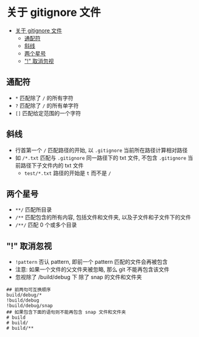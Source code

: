 # 关于 gitignore 文件

- [关于 gitignore 文件](#%E5%85%B3%E4%BA%8E-gitignore-%E6%96%87%E4%BB%B6)
  - [通配符](#%E9%80%9A%E9%85%8D%E7%AC%A6)
  - [斜线](#%E6%96%9C%E7%BA%BF)
  - [两个星号](#%E4%B8%A4%E4%B8%AA%E6%98%9F%E5%8F%B7)
  - ["!" 取消忽视](#%22%22-%E5%8F%96%E6%B6%88%E5%BF%BD%E8%A7%86)

## 通配符

- `*` 匹配除了 `/` 的所有字符
- `?` 匹配除了 `/` 的所有单字符
- `[]` 匹配给定范围的一个字符

## 斜线

- 行首第一个 `/` 匹配路径的开始, 以 `.gitignore` 当前所在路径计算相对路径
- 如 `/*.txt` 匹配与 `.gitignore` 同一路径下的 txt 文件, 不包含 `.gitignore` 当前路径下子文件内的 txt 文件
  - `test/*.txt` 路径的开始是 `t` 而不是 `/`

## 两个星号

- `**/` 匹配所目录
- `/**` 匹配包含的所有内容, 包括文件和文件夹, 以及子文件和子文件下的文件
- `/**/` 匹配 0 个或多个目录

## "!" 取消忽视

- `!pattern` 否认 pattern, 即前一个 pattern 匹配的文件会再被包含
- 注意: 如果一个文件的父文件夹被忽略, 那么 git 不能再包含该文件
- 忽视除了 /build/debug 下 除了 snap 的文件和文件夹

```ignore
## 前两句可互换顺序
build/debug/*
!build/debug
!build/debug/snap
## 如果包含下面的语句则不能再包含 snap 文件和文件夹
# build
# build/
# build/**
```